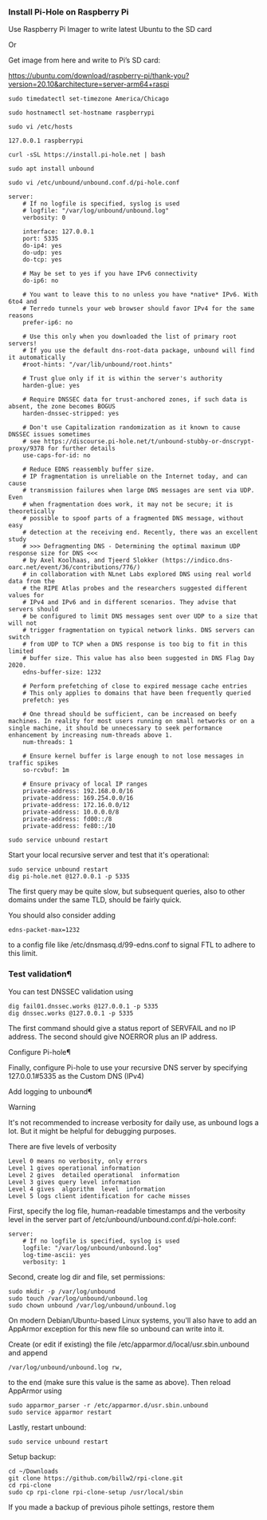 ### Install Pi-Hole on Raspberry Pi

Use Raspberry Pi Imager to write latest Ubuntu to the SD card

Or

Get image from here and write to Pi’s SD card:

https://ubuntu.com/download/raspberry-pi/thank-you?version=20.10&architecture=server-arm64+raspi

```
sudo timedatectl set-timezone America/Chicago
```

```
sudo hostnamectl set-hostname raspberrypi
```

```
sudo vi /etc/hosts
```

```
127.0.0.1 raspberrypi
```

```
curl -sSL https://install.pi-hole.net | bash
```

```
sudo apt install unbound
```

```
sudo vi /etc/unbound/unbound.conf.d/pi-hole.conf
```

```
server:
    # If no logfile is specified, syslog is used
    # logfile: "/var/log/unbound/unbound.log"
    verbosity: 0

    interface: 127.0.0.1
    port: 5335
    do-ip4: yes
    do-udp: yes
    do-tcp: yes

    # May be set to yes if you have IPv6 connectivity
    do-ip6: no

    # You want to leave this to no unless you have *native* IPv6. With 6to4 and
    # Terredo tunnels your web browser should favor IPv4 for the same reasons
    prefer-ip6: no

    # Use this only when you downloaded the list of primary root servers!
    # If you use the default dns-root-data package, unbound will find it automatically
    #root-hints: "/var/lib/unbound/root.hints"

    # Trust glue only if it is within the server's authority
    harden-glue: yes

    # Require DNSSEC data for trust-anchored zones, if such data is absent, the zone becomes BOGUS
    harden-dnssec-stripped: yes

    # Don't use Capitalization randomization as it known to cause DNSSEC issues sometimes
    # see https://discourse.pi-hole.net/t/unbound-stubby-or-dnscrypt-proxy/9378 for further details
    use-caps-for-id: no

    # Reduce EDNS reassembly buffer size.
    # IP fragmentation is unreliable on the Internet today, and can cause
    # transmission failures when large DNS messages are sent via UDP. Even
    # when fragmentation does work, it may not be secure; it is theoretically
    # possible to spoof parts of a fragmented DNS message, without easy
    # detection at the receiving end. Recently, there was an excellent study
    # >>> Defragmenting DNS - Determining the optimal maximum UDP response size for DNS <<<
    # by Axel Koolhaas, and Tjeerd Slokker (https://indico.dns-oarc.net/event/36/contributions/776/)
    # in collaboration with NLnet Labs explored DNS using real world data from the
    # the RIPE Atlas probes and the researchers suggested different values for
    # IPv4 and IPv6 and in different scenarios. They advise that servers should
    # be configured to limit DNS messages sent over UDP to a size that will not
    # trigger fragmentation on typical network links. DNS servers can switch
    # from UDP to TCP when a DNS response is too big to fit in this limited
    # buffer size. This value has also been suggested in DNS Flag Day 2020.
    edns-buffer-size: 1232

    # Perform prefetching of close to expired message cache entries
    # This only applies to domains that have been frequently queried
    prefetch: yes

    # One thread should be sufficient, can be increased on beefy machines. In reality for most users running on small networks or on a single machine, it should be unnecessary to seek performance enhancement by increasing num-threads above 1.
    num-threads: 1

    # Ensure kernel buffer is large enough to not lose messages in traffic spikes
    so-rcvbuf: 1m

    # Ensure privacy of local IP ranges
    private-address: 192.168.0.0/16
    private-address: 169.254.0.0/16
    private-address: 172.16.0.0/12
    private-address: 10.0.0.0/8
    private-address: fd00::/8
    private-address: fe80::/10
```

```
sudo service unbound restart
```

Start your local recursive server and test that it's operational:

```
sudo service unbound restart
dig pi-hole.net @127.0.0.1 -p 5335
```

The first query may be quite slow, but subsequent queries, also to other domains under the same TLD, should be fairly quick.

You should also consider adding

```
edns-packet-max=1232
```

to a config file like /etc/dnsmasq.d/99-edns.conf to signal FTL to adhere to this limit.

### Test validation¶

You can test DNSSEC validation using

```
dig fail01.dnssec.works @127.0.0.1 -p 5335
dig dnssec.works @127.0.0.1 -p 5335
```

The first command should give a status report of SERVFAIL and no IP address. The second should give NOERROR plus an IP address.

Configure Pi-hole¶

Finally, configure Pi-hole to use your recursive DNS server by specifying 127.0.0.1#5335 as the Custom DNS (IPv4)

Add logging to unbound¶

Warning

It's not recommended to increase verbosity for daily use, as unbound logs a lot. But it might be helpful for debugging purposes.

There are five levels of verbosity

```
Level 0 means no verbosity, only errors
Level 1 gives operational information
Level 2 gives  detailed operational  information
Level 3 gives query level information
Level 4 gives  algorithm  level  information
Level 5 logs client identification for cache misses
```

First, specify the log file, human-readable timestamps and the verbosity level in the server part of /etc/unbound/unbound.conf.d/pi-hole.conf:

```
server:
    # If no logfile is specified, syslog is used
    logfile: "/var/log/unbound/unbound.log"
    log-time-ascii: yes
    verbosity: 1
```

Second, create log dir and file, set permissions:

```
sudo mkdir -p /var/log/unbound
sudo touch /var/log/unbound/unbound.log
sudo chown unbound /var/log/unbound/unbound.log
```

On modern Debian/Ubuntu-based Linux systems, you'll also have to add an AppArmor exception for this new file so unbound can write into it.

Create (or edit if existing) the file /etc/apparmor.d/local/usr.sbin.unbound and append

```
/var/log/unbound/unbound.log rw,
```

to the end (make sure this value is the same as above). Then reload AppArmor using

```
sudo apparmor_parser -r /etc/apparmor.d/usr.sbin.unbound
sudo service apparmor restart
```

Lastly, restart unbound:

```
sudo service unbound restart
```

Setup backup:

```
cd ~/Downloads
git clone https://github.com/billw2/rpi-clone.git
cd rpi-clone
sudo cp rpi-clone rpi-clone-setup /usr/local/sbin
```

If you made a backup of previous pihole settings, restore them


